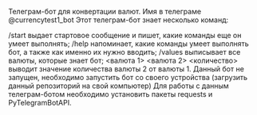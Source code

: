 Телеграм-бот для конвертации валют. Имя в телеграме  @currencytest1_bot
Этот телеграм-бот знает несколько команд:

/start выдает стартовое сообщение и пишет, какие команды еще он умеет выполнять;
/help напоминает, какие команды умеет выполнять бот, а также как именно их нужно вводить;
/values выписывает все валюты, которые знает бот;
<валюта 1> <валюта 2> <количество> выводит значение количества валюты 2 от валюты 1.
Данный бот не запущен, необходимо запустить бот со своего устройства (загрузить данный репозиторий на свой компьютер) Для работы с данным телеграм-ботом необходимо установить пакеты requests и PyTelegramBotAPI.
